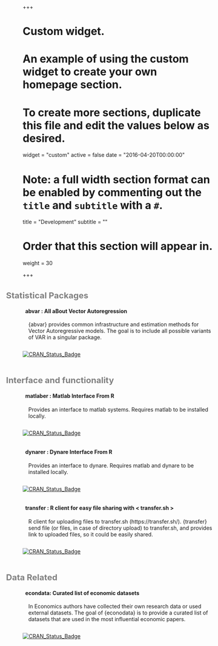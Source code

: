 +++
# Custom widget.
# An example of using the custom widget to create your own homepage section.
# To create more sections, duplicate this file and edit the values below as desired.
widget = "custom"
active = false
date = "2016-04-20T00:00:00"

# Note: a full width section format can be enabled by commenting out the `title` and `subtitle` with a `#`.
title = "Development"
subtitle = ""

# Order that this section will appear in.
weight = 30

+++

<p style = "font-size:22px;font-weight: bold;margin-left:-2em; margin-top:1.5em; margin-bottom: 1rem;color:grey;"> 
  <i class="fas fa-angle-double-right"></i>
  Statistical Packages
</p>


<!-- abvar -->

<h4> 
  <i class="fas fa-cube"></i> 
    &nbsp; abvar : All aBout Vector Autoregression
</h4>

<div style = "padding-left:15px;">
  <p style = "font-size:14px;">
    {abvar} provides common infrastructure and estimation methods for Vector Autoregressive models. The 
    goal is to include all possible variants of VAR in a singular package.
  </p>
</div>

<div class="row">
  <div class="column">
    <p>
      <a href="https://cran.r-project.org/package=abvar" target="_blank">
      <img src="https://www.r-pkg.org/badges/version/abvar" alt="CRAN_Status_Badge" /></a></p>
  </div>
</div>

<!-- Interfaces -->

<p style = "font-size:22px;font-weight: bold;margin-left:-2em; margin-top:1.5em; margin-bottom: 1rem;color:grey;"> 
  <i class="fas fa-angle-double-right"></i>
  Interface and functionality
</p>

<!-- matlaber -->

<h4> 
  <i class="fas fa-cube"></i> 
    &nbsp; matlaber : Matlab Interface From R
</h4>

<div style = "padding-left:15px;">
  <p style = "font-size:14px;">
    Provides an interface to matlab systems. Requires matlab to be installed locally.
  </p>
</div>

<div class="row">
  <div class="column">
    <p>
      <a href="https://cran.r-project.org/package=matlaber" target="_blank">
      <img src="https://www.r-pkg.org/badges/version/matlaber" alt="CRAN_Status_Badge" /></a></p>
  </div>
</div>

<!-- dynarer -->

<h4> 
  <i class="fas fa-cube"></i> 
    &nbsp; dynarer : Dynare Interface From R
</h4>

<div style = "padding-left:15px;">
  <p style = "font-size:14px;">
    Provides an interface to dynare. Requires matlab and dynare to be installed locally.
  </p>
</div>

<div class="row">
  <div class="column">
    <p>
      <a href="https://cran.r-project.org/package=dynarer" target="_blank">
      <img src="https://www.r-pkg.org/badges/version/dynarer" alt="CRAN_Status_Badge" /></a></p>
  </div>
</div>


<!-- transfer -->

<h4> 
  <i class="fas fa-cube"></i> 
    &nbsp; transfer : R client for easy file sharing with &lt transfer.sh &gt
</h4>

<div style = "padding-left:15px;">
  <p style = "font-size:14px;">
    R client for uploading files to transfer.sh
    (https://transfer.sh/).  {transfer} send file (or files, in case of
    directory upload) to transfer.sh, and provides link to uploaded files,
    so it could be easily shared.
  </p>
</div>

<div class="row">
  <div class="column">
    <p>
      <a href="https://cran.r-project.org/package=transfer" target="_blank">
      <img src="https://www.r-pkg.org/badges/version/transfer" alt="CRAN_Status_Badge" /></a></p>
  </div>
</div>



<!-- Data Related -->


<p style = "font-size:22px;font-weight: bold;margin-left:-2em; margin-top:1.5em; margin-bottom: 1rem;color:grey;"> 
  <i class="fas fa-angle-double-right"></i>
  Data Related
</p>


<!-- econdata -->

<h4> 
  <i class="fas fa-cube"></i> 
    &nbsp; econdata: Curated list of economic datasets
</h4>

<div style = "padding-left:15px;">
  <p style = "font-size:14px;">
    In Economics authors have collected their own research data or used external datasets. The goal of {econodata} is to provide a curated list of datasets that are used in the most influential economic papers.
  </p>
</div>

<div class="row">
  <div class="column">
    <p>
      <a href="https://cran.r-project.org/package=econdata" target="_blank">
      <img src="https://www.r-pkg.org/badges/version/econdata" alt="CRAN_Status_Badge" /></a></p>
  </div>
</div>





